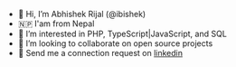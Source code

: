 - 👋 Hi, I’m Abhishek Rijal (@ibishek)
- 🇳🇵 I'am from Nepal
- 👀 I’m interested in PHP, TypeScript|JavaScript, and SQL 
- 💞️ I’m looking to collaborate on open source projects
- 🔗 Send me a connection request on [linkedin](https://www.linkedin.com/in/abhishek-rijal/)

<!---
ibishek/ibishek is a ✨ special ✨ repository because its `README.md` (this file) appears on your GitHub profile.
You can click the Preview link to take a look at your changes.
--->
